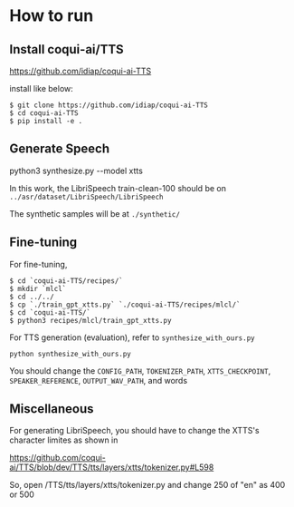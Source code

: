 # How to run


## Install coqui-ai/TTS
https://github.com/idiap/coqui-ai-TTS

install like below:

```
$ git clone https://github.com/idiap/coqui-ai-TTS
$ cd coqui-ai-TTS
$ pip install -e .
```


## Generate Speech
python3 synthesize.py --model xtts

In this work, the LibriSpeech train-clean-100 should be on `../asr/dataset/LibriSpeech/LibriSpeech`


The synthetic samples will be at `./synthetic/`

## Fine-tuning
For fine-tuning,
```
$ cd `coqui-ai-TTS/recipes/`
$ mkdir `mlcl`
$ cd ../../
$ cp `./train_gpt_xtts.py` `./coqui-ai-TTS/recipes/mlcl/`
$ cd `coqui-ai-TTS/`
$ python3 recipes/mlcl/train_gpt_xtts.py
```
For TTS generation (evaluation), refer to `synthesize_with_ours.py`
```
python synthesize_with_ours.py
```
You should change the `CONFIG_PATH`, `TOKENIZER_PATH`, `XTTS_CHECKPOINT`, `SPEAKER_REFERENCE`, `OUTPUT_WAV_PATH`, and words


## Miscellaneous
For generating LibriSpeech, you should have to change the XTTS's character limites as shown in  

https://github.com/coqui-ai/TTS/blob/dev/TTS/tts/layers/xtts/tokenizer.py#L598

So, open /TTS/tts/layers/xtts/tokenizer.py and change 250 of "en" as 400 or 500 
